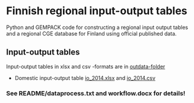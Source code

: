 # Finnish regional input-output tables

Python and GEMPACK code for constructing a regional input output tables and a regional CGE database for Finland using official published data.

## Input-output tables

Input-output tables in xlsx and csv -formats are in [outdata-folder](outdata/)

- Domestic input-output table [io_2014.xlsx](outdata/io_2014.xlsx) and [io_2014.csv](outdata/io_2014.csv)


### See README/dataprocess.txt and workflow.docx for details!
